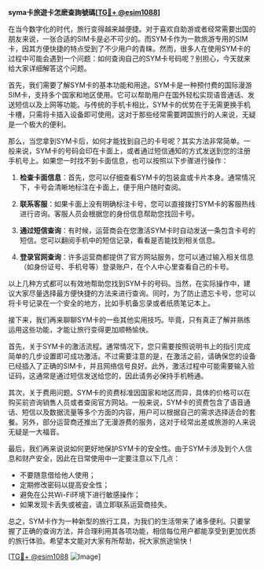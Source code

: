 **syma卡旅遊卡怎麽查詢號碼[[TG💪+ @esim1088](https://t.me/s/esim1088)]**

在当今数字化的时代，旅行变得越来越便捷。对于喜欢自助游或者经常需要出国的朋友来说，一张合适的SIM卡是必不可少的。而SYM卡作为一款旅游专用的SIM卡，因其方便快捷的特点受到了不少用户的青睐。然而，很多人在使用SYM卡的过程中可能会遇到一个问题：如何查询自己的SYM卡号码呢？别担心，今天就来给大家详细解答这个问题。

首先，我们需要了解SYM卡的基本功能和用途。SYM卡是一种预付费的国际漫游SIM卡，支持多个国家和地区使用。它可以帮助用户在国外轻松实现语音通话、发送短信以及上网等功能。与传统的手机卡相比，SYM卡的优势在于无需更换手机卡槽，只需将卡插入设备即可使用。这对于那些经常需要跨国旅行的人来说，无疑是一个极大的便利。

那么，当您拿到SYM卡后，如何才能找到自己的卡号呢？其实方法非常简单。一般来说，SYM卡的号码会印在卡面上，或者通过短信通知的方式发送到您的注册手机号上。如果您一时找不到卡面信息，也可以按照以下步骤进行操作：

1. **检查卡面信息**：首先，您可以仔细查看SYM卡的包装盒或卡片本身。通常情况下，卡号会清晰地标注在卡面上，便于用户随时查阅。

2. **联系客服**：如果卡面上没有明确标注卡号，您可以直接拨打SYM卡的客服热线进行咨询。客服人员会根据您的身份信息帮助您找回卡号。

3. **通过短信查询**：有时候，运营商会在您激活SYM卡时自动发送一条包含卡号的短信。您可以翻阅手机中的短信记录，看看是否能找到相关信息。

4. **登录官网查询**：许多运营商都提供了官方网站服务，您可以通过输入相关信息（如身份证号、手机号等）登录账户，在个人中心里查看自己的卡号。

以上几种方式都可以有效地帮助您找到SYM卡的号码。当然，在实际操作中，建议大家尽量选择最方便快捷的方法来进行查询。同时，为了防止遗忘卡号，您可以将卡号记录在一个安全的地方，比如手机备忘录或者纸质笔记本上。

接下来，我们再来聊聊SYM卡的一些其他实用技巧。毕竟，只有真正了解并熟练运用这些功能，才能让旅行变得更加顺畅愉快。

首先，关于SYM卡的激活流程。通常情况下，您只需要按照说明书上的指引完成简单的几步设置即可成功激活。不过需要注意的是，在激活之前，请确保您的设备已经插入了正确的SIM卡，并且网络信号良好。此外，激活过程中可能需要输入验证码，这通常是通过短信发送给您的，因此请务必保持手机畅通。

其次，关于费用问题。SYM卡的资费标准因国家和地区而异，具体的价格可以在购买前咨询销售人员或者查阅官方网站。一般来说，SYM卡的资费包含了语音通话、短信以及数据流量等多个方面的内容，用户可以根据自己的需求选择适合的套餐。另外，部分运营商还推出了无漫游费的服务，这对于经常出差或旅游的人来说无疑是一大福音。

最后，我们再来说说如何更好地保护SYM卡的安全性。由于SYM卡涉及到个人信息和财产安全，因此在日常使用中一定要注意以下几点：

- 不要随意借给他人使用；
- 定期修改密码以提高安全性；
- 避免在公共Wi-Fi环境下进行敏感操作；
- 如果发现卡丢失或被盗，请立即联系运营商挂失。

总之，SYM卡作为一种新型的旅行工具，为我们的生活带来了诸多便利。只要掌握了正确的查询方法，并合理利用其各项功能，相信每位用户都能享受到更加优质的旅行体验。希望本文能对大家有所帮助，祝大家旅途愉快！

[[TG💪+ @esim1088](https://t.me/s/esim1088) ![Image](https://i.postimg.cc/4NQfJmqS/Snipaste-2025-05-13-00-14-12.png)]